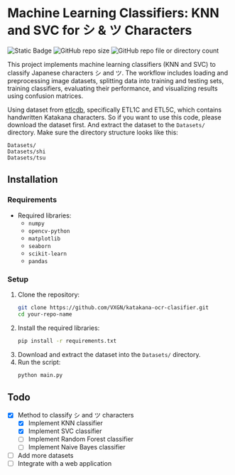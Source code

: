 # Machine Learning Classifiers: KNN and SVC for シ & ツ Characters
![Static Badge](https://img.shields.io/badge/Python-3.13.17-brightgreen)
![GitHub repo size](https://img.shields.io/github/repo-size/VXGN/katakana-ocr-clasifier)
![GitHub repo file or directory count](https://img.shields.io/github/directory-file-count/VXGN/katakana-ocr-clasifier)

This project implements machine learning classifiers (KNN and SVC) to classify Japanese characters シ and ツ. The workflow includes loading and preprocessing image datasets, splitting data into training and testing sets, training classifiers, evaluating their performance, and visualizing results using confusion matrices.

Using dataset from [etlcdb](http://etlcdb.db.aist.go.jp/the-etl-character-database/), specifically ETL1C and ETL5C, which contains handwritten Katakana characters. So if you want to use this code, please download the dataset first. And extract the dataset to the `Datasets/` directory. Make sure the directory structure looks like this:
```
Datasets/
Datasets/shi
Datasets/tsu
```

## Installation

### **Requirements**
- Required libraries:
  - `numpy`
  - `opencv-python`
  - `matplotlib`
  - `seaborn`
  - `scikit-learn`
  - `pandas`

### **Setup**
1. Clone the repository:
   ```bash
   git clone https://github.com/VXGN/katakana-ocr-clasifier.git
   cd your-repo-name
    ```
2. Install the required libraries:
   ```bash
   pip install -r requirements.txt
   ```
3. Download and extract the dataset into the `Datasets/` directory.
4. Run the script:
   ```bash
   python main.py
   ```
## Todo
- [x] Method to classify シ and ツ characters
   - [x] Implement KNN classifier
   - [x] Implement SVC classifier
   - [ ] Implement Random Forest classifier
   - [ ] Implement Naive Bayes classifier
- [ ] Add more datasets
- [ ] Integrate with a web application 
